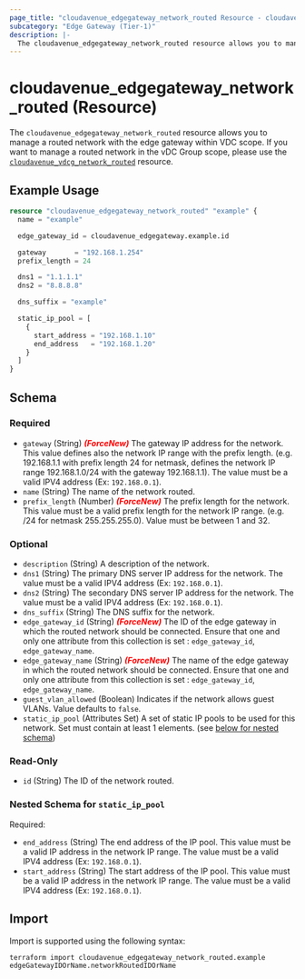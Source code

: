 ```yaml
---
page_title: "cloudavenue_edgegateway_network_routed Resource - cloudavenue"
subcategory: "Edge Gateway (Tier-1)"
description: |-
  The cloudavenue_edgegateway_network_routed resource allows you to manage a routed network with the edge gateway within VDC scope. If you want to manage a routed network in the vDC Group scope, please use the cloudavenue_vdcg_network_routed https://registry.terraform.io/providers/orange-cloudavenue/cloudavenue/latest/docs/resources/vdcg_network_routed resource.
---
```


# cloudavenue_edgegateway_network_routed (Resource)

The `cloudavenue_edgegateway_network_routed` resource allows you to manage a routed network with the edge gateway within VDC scope. If you want to manage a routed network in the vDC Group scope, please use the [`cloudavenue_vdcg_network_routed`](https://registry.terraform.io/providers/orange-cloudavenue/cloudavenue/latest/docs/resources/vdcg_network_routed) resource.

## Example Usage

```terraform
resource "cloudavenue_edgegateway_network_routed" "example" {
  name = "example"

  edge_gateway_id = cloudavenue_edgegateway.example.id

  gateway       = "192.168.1.254"
  prefix_length = 24

  dns1 = "1.1.1.1"
  dns2 = "8.8.8.8"

  dns_suffix = "example"

  static_ip_pool = [
    {
      start_address = "192.168.1.10"
      end_address   = "192.168.1.20"
    }
  ]
}
```

<!-- schema generated by tfplugindocs -->
## Schema

### Required

- `gateway` (String) <i style="color:red;font-weight: bold">(ForceNew)</i> The gateway IP address for the network. This value defines also the network IP range with the prefix length. (e.g. 192.168.1.1 with prefix length 24 for netmask, defines the network IP range 192.168.1.0/24 with the gateway 192.168.1.1). The value must be a valid IPV4 address (Ex: `192.168.0.1`).
- `name` (String) The name of the network routed.
- `prefix_length` (Number) <i style="color:red;font-weight: bold">(ForceNew)</i> The prefix length for the network. This value must be a valid prefix length for the network IP range. (e.g. /24 for netmask 255.255.255.0). Value must be between 1 and 32.

### Optional

- `description` (String) A description of the network.
- `dns1` (String) The primary DNS server IP address for the network. The value must be a valid IPV4 address (Ex: `192.168.0.1`).
- `dns2` (String) The secondary DNS server IP address for the network. The value must be a valid IPV4 address (Ex: `192.168.0.1`).
- `dns_suffix` (String) The DNS suffix for the network.
- `edge_gateway_id` (String) <i style="color:red;font-weight: bold">(ForceNew)</i> The ID of the edge gateway in which the routed network should be connected. Ensure that one and only one attribute from this collection is set : `edge_gateway_id`, `edge_gateway_name`.
- `edge_gateway_name` (String) <i style="color:red;font-weight: bold">(ForceNew)</i> The name of the edge gateway in which the routed network should be connected. Ensure that one and only one attribute from this collection is set : `edge_gateway_id`, `edge_gateway_name`.
- `guest_vlan_allowed` (Boolean) Indicates if the network allows guest VLANs. Value defaults to `false`.
- `static_ip_pool` (Attributes Set) A set of static IP pools to be used for this network. Set must contain at least 1 elements. (see [below for nested schema](#nestedatt--static_ip_pool))

### Read-Only

- `id` (String) The ID of the network routed.

<a id="nestedatt--static_ip_pool"></a>
### Nested Schema for `static_ip_pool`

Required:

- `end_address` (String) The end address of the IP pool. This value must be a valid IP address in the network IP range. The value must be a valid IPV4 address (Ex: `192.168.0.1`).
- `start_address` (String) The start address of the IP pool. This value must be a valid IP address in the network IP range. The value must be a valid IPV4 address (Ex: `192.168.0.1`).

## Import

Import is supported using the following syntax:
```shell
terraform import cloudavenue_edgegateway_network_routed.example edgeGatewayIDOrName.networkRoutedIDOrName
```